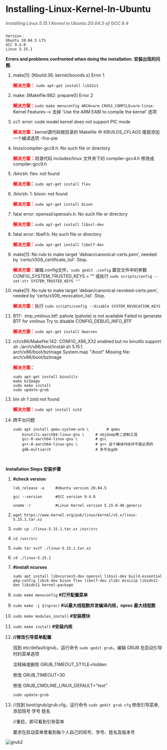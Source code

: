 # Installing-Linux-Kernel-In-Ubuntu
#####  <span style="color:grey;">*Installing Linux 5.15.1 Kernel in Ubuntu 20.04.5 of GCC 9.4*</span>

```shell
Version：
Ubuntu 20.04.5 LTS
GCC 9.4.0 
Linux 5.15.1
```



**Errors and problems confronted when doing the installation. 安装出现的问题.**

1. make[1]: [Kbuild:36: kernel/bounds.s] Error 1

   <span style="color:red;">**解决方案：**</span> ```sudo apt-get install lib32z1```

2. make: [Makefile:982: prepare0] Error 2

   <span style="color:red;">**解决方案：**</span>```sudo make menuconfig ARCH=arm CROSS_COMPILE=arm-linux-```
   	                Kernel Features--> 去掉 'Use the ARM  EABI to compile the kernel' 选项

3. cc1: error: code model kernel does not support PIC mode

   <span style="color:red;">**解决方案：**</span>kernel源代码根目录的 Makefile 中 KBUILDS_CFLAGS 尾部添加一个编译选项 -fno-pie

4. linux/compiler-gcc9.h: No such file or directory

   <span style="color:red;">**解决方案：**</span>将源代码 includes/linux 文件夹下的 compiler-gcc4.h 修改成 compiler-gcc9.h

5. /bin/sh: flex: not found

   <span style="color:red;">**解决方案：**</span>```sudo apt-get install flex```

6. /bin/sh: 1: bison: not found

   <span style="color:red;">**解决方案：**</span>```sudo apt-get install bison```

7. fatal error: openssl/opensslv.h: No such file or directory

   <span style="color:red;">**解决方案：**</span>```sudo apt-get install libssl-dev```

8. fatal error: libelf.h: No such file or directory

   <span style="color:red;">**解决方案：**</span>```sudo apt-get install libelf-dev```

9. make[1]: No rule to make target 'debian/canonical-certs.pem', needed by 'certs/x509_certificate_list'.  Stop.

   <span style="color:red;">**解决方案：**</span>编辑.config文件，```sudo gedit .config```
   	               置空文件中的参数 CONFIG_SYSTEM_TRUSTED_KEYS = ""
   	               或执行 ```sudo scripts/config --set-str SYSTEM_TRUSTED_KEYS ""```

10. make[1]: No rule to make target 'debian/canonical-revoked-certs.pem', needed by 'certs/x509_revocation_list'.  Stop.

    <span style="color:red;">**解决方案：**</span>执行 ```sudo scripts/config --disable SYSTEM_REVOCATION_KEYS```

11. BTF: .tmp_vmlinux.btf: pahole (pahole) is not available
    Failed to generate BTF for vmlinux
    Try to disable CONFIG_DEBUG_INFO_BTF

    <span style="color:red;">**解决方案：**</span>```sudo apt-get install dwarves```
          

12. rch/x86/Makefile:142: CONFIG_X86_X32 enabled but no binutils support
    sh ./arch/x86/boot/install.sh 5.15.1 \
    arch/x86/boot/bzImage System.map "/boot"
    Missing file: arch/x86/boot/bzImage  

    <span style="color:red;">**解决方案：**</span> 

    ```shell
    sudo apt-get install binutils     
    make bzImage
    sudo make install
    sudo update-grub
    ```

    

13. bin sh 1 zstd not found

    <span style="color:red;">**解决方案：**</span>```sudo apt install zstd```

14. 跨平台问题

    ```shell
    sudo apt install qemu-system-arm \        # qemu
    	binutils-aarch64-linux-gnu \     # objdump等二进制工具
    	gcc-8-aarch64-linux-gnu \        # gcc
    	g++-8-aarch64-linux-gnu \        # g++ 这个编译内核并不是必须的
    	gdb-multiarch                    # 多平台gdb 
    ```

    ​      

    

**Installation Steps 安装步骤**

1. **#check version**

   ```shell
   lsb_release -a     #Ubuntu version 20.04.5
   
   gcc --version      #GCC version 9.4.0
   
   uname -r           #Linux Kernel version 5.15.0-46-generic
   ```

   

2. ```wget https://www.kernel.org/pub/linux/kernel/v5.x/linux-5.15.1.tar.xz```

3. ```sudo cp ./linux-5.15.1.tar.xz /usr/src```

4. ```cd /usr/src```

5. ```sudo tar xvJf ./linux-5.15.1.tar.xz```

6. ```cd ./linux-5.15.1```

7. **#install ncurses**

   ```sudo apt install libncurses5-dev openssl libssl-dev build-essential pkg-config libc6-dev bison flex libelf-dev zlibc minizip libidn11-dev libidn11 kernel-package```

8. ```sudo make menuconfig```  **#打开配置菜单**

9. ```sudo make -j $(nproc)```    **#以最大线程数并发编译内核，nproc 最大线程数**

10. ```sudo make modules_install```   **#安装模块** 

11. ```sudo make install```   **#安装内核**

12. **//修改引导菜单配置**

    找到 etc/default/grub，运行命令 ```sudo gedit grub```，编辑 GRUB 在启动引导时的菜单选项

    注释掉或删除 GRUB_TIMEOUT_STYLE=hidden

    修改 GRUB_TIMEOUT=30

    修改 GRUB_CMDLINE_LINUX_DEFAULT="text" 

    ```sudo update-grub```

13. //找到 boot/grub/grub.cfg，运行命令 ```sudo gedit grub.cfg``` 修改引导菜单, 添加班号 学号 姓名 

    //重启，即可看到引导菜单

    要求在启动菜单里看到每个人自己的班号、学号、姓名及版本号

![grub2](C:\Users\User\Videos\Captures\grub2.png)
